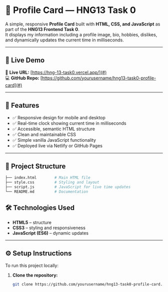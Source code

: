 # 🌟 Profile Card — HNG13 Task 0

A simple, responsive **Profile Card** built with **HTML, CSS, and JavaScript** as part of the **HNG13 Frontend Task 0**.  
It displays my information including a profile image, bio, hobbies, dislikes, and dynamically updates the current time in milliseconds.

---

## 🚀 Live Demo

🔗 **Live URL:** [https://hng-13-task0.vercel.app/](#)  
💻 **GitHub Repo:** [https://github.com/yourusername/hng13-task0-profile-card](#)

---

## 🧩 Features

- ✅ Responsive design for mobile and desktop
- ✅ Real-time clock showing current time in milliseconds
- ✅ Accessible, semantic HTML structure
- ✅ Clean and maintainable CSS
- ✅ Simple vanilla JavaScript functionality
- ✅ Deployed live via Netlify or GitHub Pages

---

## 📁 Project Structure

```bash
├── index.html        # Main HTML file
├── style.css         # Styling and layout
├── script.js         # JavaScript for live time updates
└── README.md         # Documentation
```

## 🛠️ Technologies Used

- **HTML5** – structure
- **CSS3** – styling and responsiveness
- **JavaScript (ES6)** – dynamic updates

---

## ⚙️ Setup Instructions

To run this project locally:

1. **Clone the repository:**
   ```bash
   git clone https://github.com/yourusername/hng13-task0-profile-card.git
   ```
